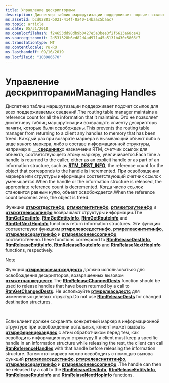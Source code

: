 ```yaml
---
title: Управление дескрипторами
description: Диспетчер таблиц маршрутизации поддерживает подсчет ссылок для всех поддерживаемых сведений.
ms.assetid: bcd02881-b021-414f-8a40-14baac5baac7
ms.topic: article
ms.date: 05/31/2018
ms.openlocfilehash: f24653dd98db9b0427e5a3bee3f2f6613a68ce41
ms.sourcegitcommit: 2d531328b6ed82d4ad971a45a5131b430c5866f7
ms.translationtype: MT
ms.contentlocale: ru-RU
ms.lasthandoff: 09/16/2019
ms.locfileid: "103986570"
---
```

# <a name="managing-handles"></a><span data-ttu-id="1b306-103">Управление дескрипторами</span><span class="sxs-lookup"><span data-stu-id="1b306-103">Managing Handles</span></span>

<span data-ttu-id="1b306-104">Диспетчер таблиц маршрутизации поддерживает подсчет ссылок для всех поддерживаемых сведений.</span><span class="sxs-lookup"><span data-stu-id="1b306-104">The routing table manager maintains a reference count for all the information that it maintains.</span></span> <span data-ttu-id="1b306-105">Это не позволяет диспетчеру таблиц маршрутизации возвращать клиенту дескрипторы памяти, которые были освобождены.</span><span class="sxs-lookup"><span data-stu-id="1b306-105">This prevents the routing table manager from returning to a client any handles to memory that has been freed.</span></span> <span data-ttu-id="1b306-106">Каждый раз при возврате маркера в вызывающий объект либо в виде явного маркера, либо в составе информационной структуры, например в [**\_ \_ сведениях**](/windows/desktop/api/Rtmv2/ns-rtmv2-rtm_dest_info)о назначении RTM, счетчик ссылок для объекта, соответствующего этому маркеру, увеличивается.</span><span class="sxs-lookup"><span data-stu-id="1b306-106">Each time a handle is returned to the caller, either as an explicit handle or as part of an information structure, such as [**RTM\_DEST\_INFO**](/windows/desktop/api/Rtmv2/ns-rtmv2-rtm_dest_info), the reference count for the object that corresponds to the handle is incremented.</span></span> <span data-ttu-id="1b306-107">При освобождении маркера или структуры информации соответствующий счетчик ссылок уменьшается.</span><span class="sxs-lookup"><span data-stu-id="1b306-107">When the handle or the information structure is released, the appropriate reference count is decremented.</span></span> <span data-ttu-id="1b306-108">Когда число ссылок становится равным нулю, объект освобождается.</span><span class="sxs-lookup"><span data-stu-id="1b306-108">When the reference count becomes zero, the object is freed.</span></span>

<span data-ttu-id="1b306-109">Функции [**ртмжетдестинфо**](/windows/desktop/api/Rtmv2/nf-rtmv2-rtmgetdestinfo), [**ртмжетентитинфо**](/windows/desktop/api/Rtmv2/nf-rtmv2-rtmgetentityinfo), [**ртмжетраутеинфо**](/windows/desktop/api/Rtmv2/nf-rtmv2-rtmgetrouteinfo) и [**ртмжетнекссопинфо**](/windows/desktop/api/Rtmv2/nf-rtmv2-rtmgetnexthopinfo) возвращают структуры информации.</span><span class="sxs-lookup"><span data-stu-id="1b306-109">The [**RtmGetDestInfo**](/windows/desktop/api/Rtmv2/nf-rtmv2-rtmgetdestinfo), [**RtmGetEntityInfo**](/windows/desktop/api/Rtmv2/nf-rtmv2-rtmgetentityinfo), [**RtmGetRouteInfo**](/windows/desktop/api/Rtmv2/nf-rtmv2-rtmgetrouteinfo) and [**RtmGetNextHopInfo**](/windows/desktop/api/Rtmv2/nf-rtmv2-rtmgetnexthopinfo) functions return information structures.</span></span> <span data-ttu-id="1b306-110">Эти функции соответствуют функциям [**ртмрелеаседестинфо**](/windows/desktop/api/Rtmv2/nf-rtmv2-rtmreleasedestinfo), [**ртмрелеасинтитинфо**](/windows/desktop/api/Rtmv2/nf-rtmv2-rtmreleaseentityinfo), [**ртмрелеасераутеинфо**](/windows/desktop/api/Rtmv2/nf-rtmv2-rtmreleaserouteinfo) и [**ртмреласенекссопинфо**](/windows/desktop/api/Rtmv2/nf-rtmv2-rtmreleasenexthopinfo) соответственно.</span><span class="sxs-lookup"><span data-stu-id="1b306-110">These functions correspond to [**RtmReleaseDestInfo**](/windows/desktop/api/Rtmv2/nf-rtmv2-rtmreleasedestinfo), [**RtmReleaseEntityInfo**](/windows/desktop/api/Rtmv2/nf-rtmv2-rtmreleaseentityinfo), [**RtmReleaseRouteInfo**](/windows/desktop/api/Rtmv2/nf-rtmv2-rtmreleaserouteinfo) and [**RtmRelaseNextHopInfo**](/windows/desktop/api/Rtmv2/nf-rtmv2-rtmreleasenexthopinfo) functions, respectively.</span></span>

> [!Note]  
> <span data-ttu-id="1b306-111">Функция [**ртмрелеасечанжеддестс**](/windows/desktop/api/Rtmv2/nf-rtmv2-rtmreleasechangeddests) должна использоваться для освобождения дескрипторов, возвращенных вызовом [**ртмжетчанжеддестс**](/windows/desktop/api/Rtmv2/nf-rtmv2-rtmgetchangeddests).</span><span class="sxs-lookup"><span data-stu-id="1b306-111">The [**RtmReleaseChangedDests**](/windows/desktop/api/Rtmv2/nf-rtmv2-rtmreleasechangeddests) function should be used to release handles that have been returned by a call to [**RtmGetChangedDests**](/windows/desktop/api/Rtmv2/nf-rtmv2-rtmgetchangeddests).</span></span> <span data-ttu-id="1b306-112">Не используйте [**ртмрелеаседестс**](/windows/desktop/api/Rtmv2/nf-rtmv2-rtmreleasedests) для измененных целевых структур.</span><span class="sxs-lookup"><span data-stu-id="1b306-112">Do not use [**RtmReleaseDests**](/windows/desktop/api/Rtmv2/nf-rtmv2-rtmreleasedests) for changed destination structures.</span></span>

 

<span data-ttu-id="1b306-113">Если клиент должен сохранять конкретный маркер в информационной структуре при освобождении остальных, клиент может вызвать [**ртмреференцехандлес**](/windows/desktop/api/Rtmv2/nf-rtmv2-rtmreferencehandles) с этим обработчиком перед тем, как освободить информационную структуру.</span><span class="sxs-lookup"><span data-stu-id="1b306-113">If a client must keep a specific handle in an information structure while releasing the rest, the client can call [**RtmReferenceHandles**](/windows/desktop/api/Rtmv2/nf-rtmv2-rtmreferencehandles) with that handle before releasing the information structure.</span></span> <span data-ttu-id="1b306-114">Затем этот маркер можно освободить с помощью вызова функций [**ртмрелеаседестинфо**](/windows/desktop/api/Rtmv2/nf-rtmv2-rtmreleasedestinfo), [**ртмрелеасинтитинфо**](/windows/desktop/api/Rtmv2/nf-rtmv2-rtmreleaseentityinfo), [**ртмрелеасераутеинфо**](/windows/desktop/api/Rtmv2/nf-rtmv2-rtmreleaserouteinfo) и [**ртмреласенекссопинфо**](/windows/desktop/api/Rtmv2/nf-rtmv2-rtmreleasenexthopinfo) .</span><span class="sxs-lookup"><span data-stu-id="1b306-114">The handle can then be released by a call to the [**RtmReleaseDestInfo**](/windows/desktop/api/Rtmv2/nf-rtmv2-rtmreleasedestinfo), [**RtmReleaseEntityInfo**](/windows/desktop/api/Rtmv2/nf-rtmv2-rtmreleaseentityinfo), [**RtmReleaseRouteInfo**](/windows/desktop/api/Rtmv2/nf-rtmv2-rtmreleaserouteinfo) and [**RtmRelaseNextHopInfo**](/windows/desktop/api/Rtmv2/nf-rtmv2-rtmreleasenexthopinfo) functions.</span></span>

 

 




